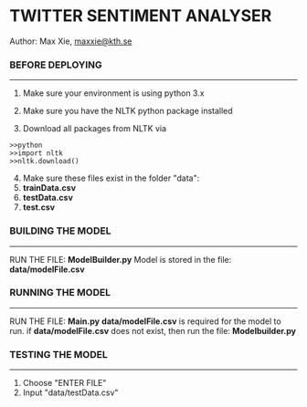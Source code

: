 # TWITTER SENTIMENT ANALYSER
Author: Max Xie, maxxie@kth.se

### BEFORE DEPLOYING
--------------------------

1. Make sure your environment is using python 3.x

2. Make sure you have the NLTK python package installed

3. Download all packages from NLTK via 
  ```
  >>python
  >>import nltk
  >>nltk.download()
  ```
  
4. Make sure these files exist in the folder "data":
  1. **trainData.csv**
  2. **testData.csv**
  3. **test.csv**

### BUILDING THE MODEL
--------------------------
RUN THE FILE: **ModelBuilder.py**
Model is stored in the file: **data/modelFile.csv**

### RUNNING THE MODEL
--------------------------
RUN THE FILE: **Main.py**
**data/modelFile.csv** is required for the model to run.
if **data/modelFile.csv** does not exist, then run the file: **Modelbuilder.py**

### TESTING THE MODEL
--------------------------
1. Choose "ENTER FILE"
2. Input "data/testData.csv"
